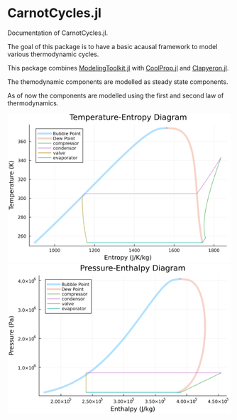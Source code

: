 # CarnotCycles.jl

Documentation of CarnotCycles.jl.

The goal of this package is to have a basic acausal framework to model various thermodynamic cycles. 

This package combines [ModelingToolkit.jl](https://github.com/SciML/ModelingToolkit.jl) with [CoolProp.jl](https://github.com/CoolProp/CoolProp.jl) and [Clapyeron.jl](https://github.com/ClapeyronThermo/Clapeyron.jl). 

The themodynamic components are modelled as steady state components.

As of now the components are modelled using the first and second law of thermodynamics.


![VCC_intro_TS](Images/PhaseDiagrams/VCC_TS_intro.png)
![VCC_intro_PH](Images/PhaseDiagrams/VCC_PH_intro.png)